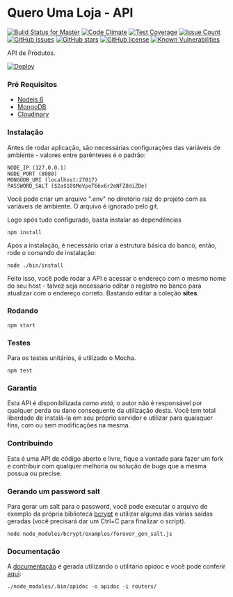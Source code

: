 # Quero Uma Loja - API

[![Build Status for Master](https://travis-ci.org/mrprompt/queroumaloja-api.svg)](https://travis-ci.org/mrprompt/queroumaloja-api)
[![Code Climate](https://codeclimate.com/github/mrprompt/queroumaloja-api/badges/gpa.svg)](https://codeclimate.com/github/mrprompt/queroumaloja-api)
[![Test Coverage](https://codeclimate.com/github/mrprompt/queroumaloja-api/badges/coverage.svg)](https://codeclimate.com/github/mrprompt/queroumaloja-api/coverage)
[![Issue Count](https://codeclimate.com/github/mrprompt/queroumaloja-api/badges/issue_count.svg)](https://codeclimate.com/github/mrprompt/queroumaloja-api)
[![GitHub issues](https://img.shields.io/github/issues/mrprompt/queroumaloja-api.svg)](https://github.com/mrprompt/queroumaloja-api/issues)
[![GitHub stars](https://img.shields.io/github/stars/mrprompt/queroumaloja-api.svg)](https://github.com/mrprompt/queroumaloja-api/stargazers)
[![GitHub license](https://img.shields.io/badge/license-AGPL-blue.svg)](https://raw.githubusercontent.com/mrprompt/queroumaloja-api/master/LICENSE)
[![Known Vulnerabilities](https://snyk.io/test/github/mrprompt/queroumaloja-api/badge.svg?targetFile=package.json)](https://snyk.io/test/github/mrprompt/queroumaloja-api?targetFile=package.json)

API de Produtos.

[![Deploy](https://www.herokucdn.com/deploy/button.svg)](https://heroku.com/deploy)

### Pré Requisitos

- [Nodejs 6](https://nodejs.org)
- [MongoDB](https://www.mongodb.com)
- [Cloudinary](https://cloudinary.com)

### Instalação

Antes de rodar aplicação, são necessárias configurações das variáveis de ambiente - valores entre parênteses é o padrão:

```
NODE_IP (127.0.0.1)
NODE_PORT (8080)
MONGODB_URI (localhost:27017)
PASSWORD_SALT ($2a$10$MeVpoT66x6r2eNFZ8diZDe)
```

Você pode criar um arquivo ".env" no diretório raiz do projeto com as variáveis de ambiente. O arquivo é ignorado pelo git.

Logo após tudo configurado, basta instalar as dependências

```
npm install
```

Após a instalação, é necessário criar a estrutura básica do banco, então, rode o comando de instalação:

```
node ./bin/install
```

Feito isso, você pode rodar a API e acessar o endereço com o mesmo nome do seu host - talvez seja necessário editar o registro no banco para 
atualizar com o endereço correto. Bastando editar a coleção **sites**.


### Rodando

```
npm start
```

### Testes

Para os testes unitários, é utilizado o Mocha.

```
npm test
```

### Garantia

Esta API é disponibilizada *como está*, o autor não é responsável por qualquer perda ou dano consequente da utilização
desta. Você tem total liberdade de instalá-la em seu próprio servidor e utilizar para quaisquer fins, com ou sem
modificações na mesma.

### Contribuindo

Esta é uma API de código aberto e livre, fique a vontade para fazer um fork e contribuir com qualquer melhoria ou solução
de bugs que a mesma possua ou precise.

### Gerando um password salt

Para gerar um salt para o password, você pode executar o arquivo de exemplo da própria biblioteca [bcrypt](https://github.com/ncb000gt/node.bcrypt.js) e 
utilizar alguma das várias saídas geradas (você precisará dar um Ctrl+C para finalizar o script). 

```
node node_modules/bcrypt/examples/forever_gen_salt.js
```

### Documentação

A [documentação](http://mrprompt.github.io/queroumaloja-api/) é gerada utilizando o utilitário apidoc e você pode conferir [aqui](http://mrprompt.github.io/queroumaloja-api/):

```
./node_modules/.bin/apidoc -o apidoc -i routers/
```

